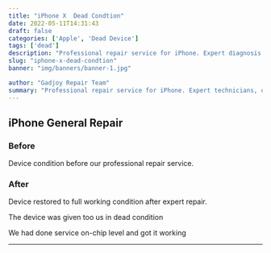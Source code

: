 ```yaml
---
title: "iPhone X  Dead Condtion"
date: 2022-05-11T14:31:43
draft: false
categories: ['Apple', 'Dead Device']
tags: ['dead']
description: "Professional repair service for iPhone. Expert diagnosis and quality repairs in Bangalore."
slug: "iphone-x-dead-condtion"
banner: "img/banners/banner-1.jpg"

author: "Gadjoy Repair Team"
summary: "Professional repair service for iPhone. Expert technicians, quality parts, warranty included."
---
```


## iPhone General Repair

### Before

Device condition before our professional repair service.

### After

Device restored to full working condition after expert repair.

The device was given too us in dead condition

We had done service on-chip level and got it working

---